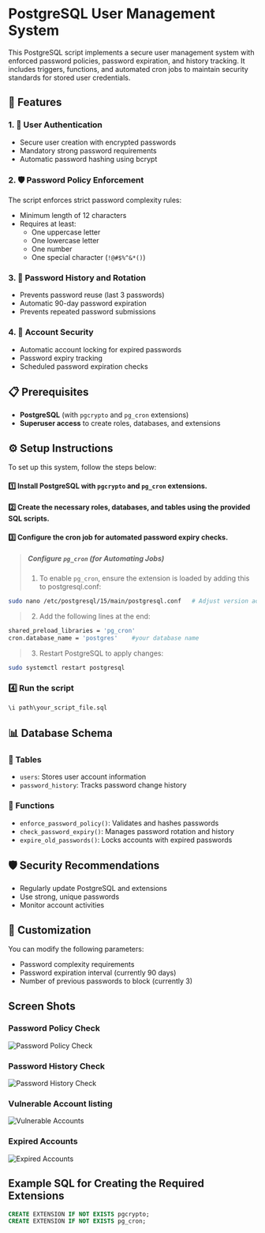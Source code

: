 # PostgreSQL User Management System

This PostgreSQL script implements a secure user management system with enforced password policies, password expiration, and history tracking. It includes triggers, functions, and automated cron jobs to maintain security standards for stored user credentials.

## 🌟 Features

### 1. 🔑 User Authentication
- Secure user creation with encrypted passwords
- Mandatory strong password requirements
- Automatic password hashing using bcrypt

### 2. 🛡️ Password Policy Enforcement
The script enforces strict password complexity rules:
- Minimum length of 12 characters
- Requires at least:
  - One uppercase letter
  - One lowercase letter
  - One number
  - One special character (`!@#$%^&*()`)

### 3. 🔄 Password History and Rotation
- Prevents password reuse (last 3 passwords)
- Automatic 90-day password expiration
- Prevents repeated password submissions

### 4. 🚨 Account Security
- Automatic account locking for expired passwords
- Password expiry tracking
- Scheduled password expiration checks

## 📋 Prerequisites

- **PostgreSQL** (with `pgcrypto` and `pg_cron` extensions)
- **Superuser access** to create roles, databases, and extensions

## ⚙️ Setup Instructions

To set up this system, follow the steps below:

#### 1️⃣ Install PostgreSQL with `pgcrypto` and `pg_cron` extensions.
#### 2️⃣ Create the necessary roles, databases, and tables using the provided SQL scripts.
#### 3️⃣ Configure the cron job for automated password expiry checks.
> ##### Configure `pg_cron` (for Automating Jobs)
>
>1. To enable `pg_cron`, ensure the extension is loaded by adding this to postgresql.conf:
```bash
sudo nano /etc/postgresql/15/main/postgresql.conf   # Adjust version accordingly
```
>2. Add the following lines at the end:
```bash
shared_preload_libraries = 'pg_cron'
cron.database_name = 'postgres'    #your database name
```
>3. Restart PostgreSQL to apply changes:
```bash
sudo systemctl restart postgresql
```
>
### 4️⃣ Run the script
```sql
\i path\your_script_file.sql
```

## 📊 Database Schema

### 📝 Tables
- `users`: Stores user account information
- `password_history`: Tracks password change history

### 🧩 Functions
- `enforce_password_policy()`: Validates and hashes passwords
- `check_password_expiry()`: Manages password rotation and history
- `expire_old_passwords()`: Locks accounts with expired passwords


## 🛡️ Security Recommendations

- Regularly update PostgreSQL and extensions
- Use strong, unique passwords
- Monitor account activities

## 🔧 Customization

You can modify the following parameters:
- Password complexity requirements
- Password expiration interval (currently 90 days)
- Number of previous passwords to block (currently 3)

## Screen Shots
### Password Policy Check
![Password Policy Check](https://github.com/user-attachments/assets/ecaa260b-4e64-44de-a8d7-966393f35434)
### Password History Check
![Password History Check](https://github.com/user-attachments/assets/f266e77f-976b-44df-926e-b88b69c52efa)
### Vulnerable Account listing
![Vulnerable Accounts](https://github.com/user-attachments/assets/f7b7365b-b4ee-4bea-8146-b738a2f8f6d4)
### Expired Accounts
![Expired Accounts](https://github.com/user-attachments/assets/f5538a92-9222-4841-9553-89d0d367f928)


## Example SQL for Creating the Required Extensions

```sql
CREATE EXTENSION IF NOT EXISTS pgcrypto;
CREATE EXTENSION IF NOT EXISTS pg_cron;
```